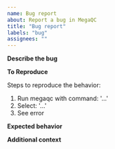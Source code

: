 ```yaml
---
name: Bug report
about: Report a bug in MegaQC
title: "Bug report"
labels: "bug"
assignees: ""
---
```


**Describe the bug**

<!-- A clear and concise description of what the bug is. -->

**To Reproduce**

Steps to reproduce the behavior:

1. Run megaqc with command: '...'
2. Select: '...'
3. See error

**Expected behavior**

<!-- A clear and concise description of what you expected to happen. -->

<!--
**System [please complete the following information, if relevant to the issue]:**

- OS: e.g. [Ubuntu 20.04]
- Python: [e.g. 3.9]
- Node: [e.g. 12]
- SQL database: [e.g. Postgres]
- MegaQC: [e.g. 1.0.0]

-->

**Additional context**

<!-- Add any other context about the problem here. -->
